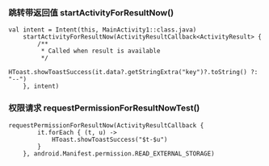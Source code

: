 ### 跳转带返回值 startActivityForResultNow()

    val intent = Intent(this, MainActivity1::class.java)
        startActivityForResultNow(ActivityResultCallback<ActivityResult> {
            /**
             * Called when result is available
             */
            HToast.showToastSuccess(it.data?.getStringExtra("key")?.toString() ?: "--")
        }, intent)

### 权限请求 requestPermissionForResultNowTest()

    requestPermissionForResultNow(ActivityResultCallback {
            it.forEach { (t, u) ->
                HToast.showToastSuccess("$t-$u")
            }
        }, android.Manifest.permission.READ_EXTERNAL_STORAGE)

